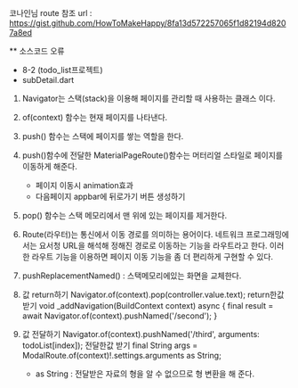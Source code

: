 코나인님 route 참조 url : https://gist.github.com/HowToMakeHappy/8fa13d572257065f1d82194d8207a8ed

** 소스코드 오류
   - 8-2 (todo_list프로젝트)
   - subDetail.dart 

1. Navigator는 스택(stack)을 이용해 페이지를 관리할 때 사용하는 클래스 이다.
2. of(context) 함수는 현재 페이지를 나타낸다.
3. push() 함수는 스택에 페이지를 쌓는 역할을 한다.
4. push()함수에 전달한 MaterialPageRoute()함수는 머터리얼 스타일로 페이지를 이동하게 해준다.
   - 페이지 이동시 animation효과
   - 다음페이지 appbar에 뒤로가기 버튼 생성하기
5. pop() 함수는 스택 메모리에서 맨 위에 있는 페이지를 제거한다.

1. Route(라우터)는 통신에서 이동 경로를 의미하는 용어이다.
   네트워크 프로그래밍에서는 요서청 URL을 해석해 정해진 경로로 이동하는 기능을 라우트라고 한다.
   이러한 라우트 기능을 이용하면 페이지 이동 기능을 좀 더 편리하게 구현할 수 있다.

1. pushReplacementNamed() : 스택메모리에있는 화면을 교체한다.

1. 값 return하기
   Navigator.of(context).pop(controller.value.text);
   return한값 받기
   void _addNavigation(BuildContext context) async {
    final result = await Navigator.of(context).pushNamed('/second');
  }


1. 값 전달하기
   Navigator.of(context).pushNamed('/third', arguments: todoList[index]);
   전달한값 받기
   final String args = ModalRoute.of(context)!.settings.arguments as String;
   -  as String : 전달받은 자료의 형을 알 수 없으므로 형 변환을 해 준다.